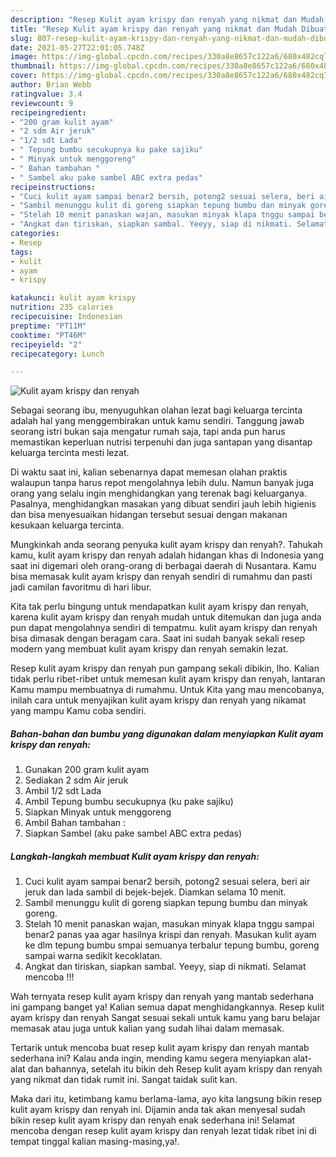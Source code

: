```yaml
---
description: "Resep Kulit ayam krispy dan renyah yang nikmat dan Mudah Dibuat"
title: "Resep Kulit ayam krispy dan renyah yang nikmat dan Mudah Dibuat"
slug: 807-resep-kulit-ayam-krispy-dan-renyah-yang-nikmat-dan-mudah-dibuat
date: 2021-05-27T22:01:05.748Z
image: https://img-global.cpcdn.com/recipes/330a8e8657c122a6/680x482cq70/kulit-ayam-krispy-dan-renyah-foto-resep-utama.jpg
thumbnail: https://img-global.cpcdn.com/recipes/330a8e8657c122a6/680x482cq70/kulit-ayam-krispy-dan-renyah-foto-resep-utama.jpg
cover: https://img-global.cpcdn.com/recipes/330a8e8657c122a6/680x482cq70/kulit-ayam-krispy-dan-renyah-foto-resep-utama.jpg
author: Brian Webb
ratingvalue: 3.4
reviewcount: 9
recipeingredient:
- "200 gram kulit ayam"
- "2 sdm Air jeruk"
- "1/2 sdt Lada"
- " Tepung bumbu secukupnya ku pake sajiku"
- " Minyak untuk menggoreng"
- " Bahan tambahan "
- " Sambel aku pake sambel ABC extra pedas"
recipeinstructions:
- "Cuci kulit ayam sampai benar2 bersih, potong2 sesuai selera, beri air jeruk dan lada sambil di bejek-bejek. Diamkan selama 10 menit."
- "Sambil menunggu kulit di goreng siapkan tepung bumbu dan minyak goreng."
- "Stelah 10 menit panaskan wajan, masukan minyak klapa tnggu sampai benar2 panas yaa agar hasilnya krispi dan renyah. Masukan kulit ayam ke dlm tepung bumbu smpai semuanya terbalur tepung bumbu, goreng sampai warna sedikit kecoklatan."
- "Angkat dan tiriskan, siapkan sambal. Yeeyy, siap di nikmati. Selamat mencoba !!!"
categories:
- Resep
tags:
- kulit
- ayam
- krispy

katakunci: kulit ayam krispy 
nutrition: 235 calories
recipecuisine: Indonesian
preptime: "PT11M"
cooktime: "PT46M"
recipeyield: "2"
recipecategory: Lunch

---
```



![Kulit ayam krispy dan renyah](https://img-global.cpcdn.com/recipes/330a8e8657c122a6/680x482cq70/kulit-ayam-krispy-dan-renyah-foto-resep-utama.jpg)

Sebagai seorang ibu, menyuguhkan olahan lezat bagi keluarga tercinta adalah hal yang menggembirakan untuk kamu sendiri. Tanggung jawab seorang istri bukan saja mengatur rumah saja, tapi anda pun harus memastikan keperluan nutrisi terpenuhi dan juga santapan yang disantap keluarga tercinta mesti lezat.

Di waktu  saat ini, kalian sebenarnya dapat memesan olahan praktis walaupun tanpa harus repot mengolahnya lebih dulu. Namun banyak juga orang yang selalu ingin menghidangkan yang terenak bagi keluarganya. Pasalnya, menghidangkan masakan yang dibuat sendiri jauh lebih higienis dan bisa menyesuaikan hidangan tersebut sesuai dengan makanan kesukaan keluarga tercinta. 



Mungkinkah anda seorang penyuka kulit ayam krispy dan renyah?. Tahukah kamu, kulit ayam krispy dan renyah adalah hidangan khas di Indonesia yang saat ini digemari oleh orang-orang di berbagai daerah di Nusantara. Kamu bisa memasak kulit ayam krispy dan renyah sendiri di rumahmu dan pasti jadi camilan favoritmu di hari libur.

Kita tak perlu bingung untuk mendapatkan kulit ayam krispy dan renyah, karena kulit ayam krispy dan renyah mudah untuk ditemukan dan juga anda pun dapat mengolahnya sendiri di tempatmu. kulit ayam krispy dan renyah bisa dimasak dengan beragam cara. Saat ini sudah banyak sekali resep modern yang membuat kulit ayam krispy dan renyah semakin lezat.

Resep kulit ayam krispy dan renyah pun gampang sekali dibikin, lho. Kalian tidak perlu ribet-ribet untuk memesan kulit ayam krispy dan renyah, lantaran Kamu mampu membuatnya di rumahmu. Untuk Kita yang mau mencobanya, inilah cara untuk menyajikan kulit ayam krispy dan renyah yang nikamat yang mampu Kamu coba sendiri.

<!--inarticleads1-->

##### Bahan-bahan dan bumbu yang digunakan dalam menyiapkan Kulit ayam krispy dan renyah:

1. Gunakan 200 gram kulit ayam
1. Sediakan 2 sdm Air jeruk
1. Ambil 1/2 sdt Lada
1. Ambil  Tepung bumbu secukupnya (ku pake sajiku)
1. Siapkan  Minyak untuk menggoreng
1. Ambil  Bahan tambahan :
1. Siapkan  Sambel (aku pake sambel ABC extra pedas)




<!--inarticleads2-->

##### Langkah-langkah membuat Kulit ayam krispy dan renyah:

1. Cuci kulit ayam sampai benar2 bersih, potong2 sesuai selera, beri air jeruk dan lada sambil di bejek-bejek. Diamkan selama 10 menit.
1. Sambil menunggu kulit di goreng siapkan tepung bumbu dan minyak goreng.
1. Stelah 10 menit panaskan wajan, masukan minyak klapa tnggu sampai benar2 panas yaa agar hasilnya krispi dan renyah. Masukan kulit ayam ke dlm tepung bumbu smpai semuanya terbalur tepung bumbu, goreng sampai warna sedikit kecoklatan.
1. Angkat dan tiriskan, siapkan sambal. Yeeyy, siap di nikmati. Selamat mencoba !!!




Wah ternyata resep kulit ayam krispy dan renyah yang mantab sederhana ini gampang banget ya! Kalian semua dapat menghidangkannya. Resep kulit ayam krispy dan renyah Sangat sesuai sekali untuk kamu yang baru belajar memasak atau juga untuk kalian yang sudah lihai dalam memasak.

Tertarik untuk mencoba buat resep kulit ayam krispy dan renyah mantab sederhana ini? Kalau anda ingin, mending kamu segera menyiapkan alat-alat dan bahannya, setelah itu bikin deh Resep kulit ayam krispy dan renyah yang nikmat dan tidak rumit ini. Sangat taidak sulit kan. 

Maka dari itu, ketimbang kamu berlama-lama, ayo kita langsung bikin resep kulit ayam krispy dan renyah ini. Dijamin anda tak akan menyesal sudah bikin resep kulit ayam krispy dan renyah enak sederhana ini! Selamat mencoba dengan resep kulit ayam krispy dan renyah lezat tidak ribet ini di tempat tinggal kalian masing-masing,ya!.

